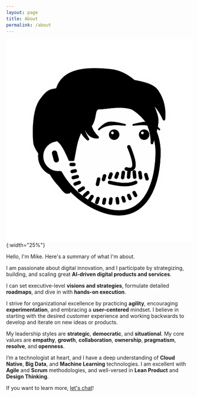 ```yaml
---
layout: page
title: About
permalink: /about
---
```


<style>
img {
    /*border-radius: 10%;*/
    display: block;
    margin: 0 auto;
}
</style>

![notion avatar](/assets/images/mike-avatar.png){:width="25%"}

Hello, I'm Mike. Here's a summary of what I'm about.

I am passionate about digital innovation, and I participate by strategizing, building, and scaling great **AI-driven digital products and services**.

I can set executive-level **visions and strategies**, formulate detailed **roadmaps**, and dive in with **hands-on execution**.

I strive for organizational excellence by practicing **agility**, encouraging **experimentation**, and embracing a **user-centered** mindset. I believe in starting with the desired customer experience and working backwards to develop and iterate on new ideas or products.

My leadership styles are **strategic**, **democratic**, and **situational**. My core values are **empathy**, **growth**, **collaboration**, **ownership**, **pragmatism**, **resolve**, and **openness**.

I’m a technologist at heart, and I have a deep understanding of **Cloud Native**, **Big Data**, and **Machine Learning** technologies. I am excellent with **Agile** and **Scrum** methodologies, and well-versed in **Lean Product** and **Design Thinking**.


<!-- Hello hello! Welcome to my personal blog, where I write about **problem solving**, **machine learning**, **artificial intelligence**, **design** and **product management**. I'm interested in employing structured thinking to systematically tackle problems I encounter in life, work, and everything in between. This generally means 

1. Diving deep to define the root problem statement,
2. Dissecting the problem into more tractable sub-problems,
3. Prioritizing sub-problems based on impact,
4. Applying the appropriate techniques to solve the important sub-problems,
5. Establishing a suitable cadence to follow up on the solutions.

In my previous life as an academic, I contributed to research in **synchrotron-based X-ray nanoscopy techniques** and **3D object reconstruction algorithms**. If you are interested, then check out my <a href="https://scholar.google.com/citations?user=L_oHzBUAAAAJ&hl=en" target="_blank">Google Scholar page</a>.  -->

If you want to learn more, [let's chat](mailto:hellomikelo@gmail.com)!